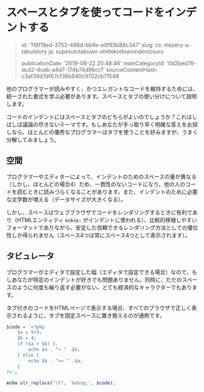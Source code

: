 スペースとタブを使ってコードをインデントする
======================

> id: '116f19ed-3753-498d-bb9e-e0f93b88c347'
> slug:
> 	cs: mezery-a-tabulatory
> 	ja: supesutotabuwo-shittekodowoindentosuru
> 
> publicationDate: '2019-08-22 20:48:46'
> mainCategoryId: '0d2bed76-dcd2-4ceb-a4d7-174b74d96cc1'
> sourceContentHash: c3af36d7df67cf36b940c9702cb71549

他のプログラマーが読みやすく、かつエレガントなコードを維持するためには、統一された書式を学ぶ必要があります。スペースとタブの使い分けについて説明します。

コードのインデントにはスペースとタブのどちらがよいのでしょうか？これはしばしば議論の尽きないテーマです。もしあなたが手っ取り早く明確な答えをお探しなら、ほとんどの優秀なプログラマーはタブを使うことを好みますが、うまく分解してみましょう。

空間
----------------------

プログラマーやエディターによって、インデントのためのスペースの量が異なる（しかし、ほとんどの場合4）ため、一貫性のないコードになり、他の人のコードを読むときに読みづらくなることがあります。また、インデントのために必要な文字数が増える（データサイズが大きくなる）。

しかし、スペースはウェブブラウザでコードをレンダリングするときに有利であり（HTMLエンティティ `&nbsp;` がインデントに使われる）、比較的移植しやすいフォーマットでありながら、安定した信頼できるレンダリング方法としての優位性しか得られません（スペース4つは常にスペース4つとして表示されます）。

タビュレータ
----------------------

プログラマーがエディタで設定した幅（エディタで設定できる場合）なので、もしあなたが特定のインデントが好きでも問題ありません。同時に、ただのスペースのように何度も繰り返す必要がない、とても経済的なキャラクターでもあります。

タブ付きのコードをHTMLページで表示する場合、すべてのブラウザで正しく表示されるように、タブを固定スペースに置き換えるのが通例です。

```php
$code = '<?php
    $a = 5+3;
    $b = 4;
    if ($a > $b) {.
        echo $a . "> " .$b;
    } else {
        echo $b . "<= " .$a;
    }
?>';

echo str_replace("\t", '&nbsp;', $code);
```

